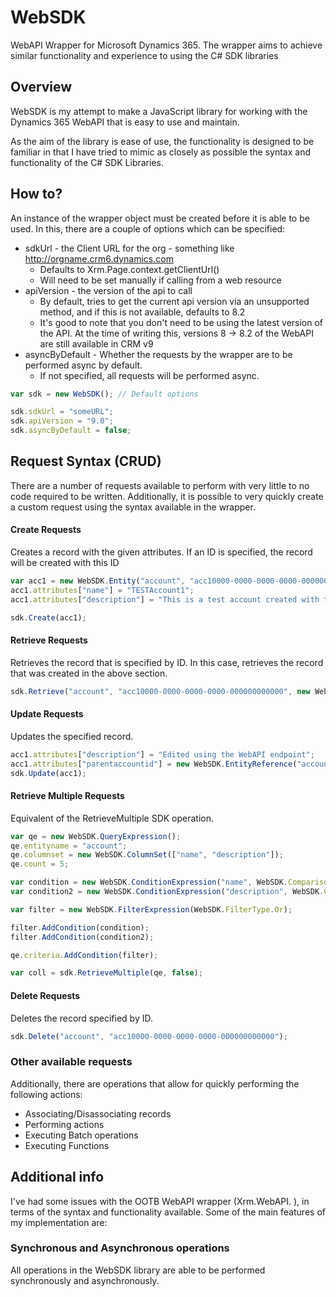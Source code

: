 # WebSDK
WebAPI Wrapper for Microsoft Dynamics 365. The wrapper aims to achieve similar functionality and experience to using the C# SDK libraries

## Overview
WebSDK is my attempt to make a JavaScript library for working with the Dynamics 365 WebAPI that is easy to use and maintain.

As the aim of the library is ease of use, the functionality is designed to be familiar in that I have tried to mimic as closely as possible the syntax and functionality of the C# SDK Libraries.

## How to?
An instance of the wrapper object must be created before it is able to be used. 
In this, there are a couple of options which can be specified:
+ sdkUrl - the Client URL for the org - something like http://orgname.crm6.dynamics.com
  + Defaults to Xrm.Page.context.getClientUrl()
  + Will need to be set manually if calling from a web resource
+ apiVersion - the version of the api to call
  + By default, tries to get the current api version via an unsupported method, and if this is not available, defaults to 8.2
  + It's good to note that you don't need to be using the latest version of the API. At the time of writing this, versions 8 -> 8.2 of the WebAPI are still available in CRM v9
+ asyncByDefault - Whether the requests by the wrapper are to be performed async by default.
  + If not specified, all requests will be performed async.

```javascript
var sdk = new WebSDK(); // Default options

sdk.sdkUrl = "someURL";
sdk.apiVersion = "9.0";
sdk.asyncByDefault = false;
```
## Request Syntax (CRUD)
There are a number of requests available to perform with very little to no code required to be written. Additionally, it is possible to very quickly create a custom request using the syntax available in the wrapper.

#### Create Requests
Creates a record with the given attributes. If an ID is specified, the record will be created with this ID

```javascript
var acc1 = new WebSDK.Entity("account", "acc10000-0000-0000-0000-000000000000");
acc1.attributes["name"] = "TESTAccount1";
acc1.attributes["description"] = "This is a test account created with the WebSDK library";

sdk.Create(acc1);
```
#### Retrieve Requests
Retrieves the record that is specified by ID. In this case, retrieves the record that was created in the above section.

```javascript
sdk.Retrieve("account", "acc10000-0000-0000-0000-000000000000", new WebSDK.ColumnSet("name", "description"));
```
#### Update Requests
Updates the specified record.

```javascript
acc1.attributes["description"] = "Edited using the WebAPI endpoint";
acc1.attributes["parentaccountid"] = new WebSDK.EntityReference("account", "acc20000-0000-0000-0000-000000000000");
sdk.Update(acc1);
```
#### Retrieve Multiple Requests
Equivalent of the RetrieveMultiple SDK operation.
```javascript
var qe = new WebSDK.QueryExpression();
qe.entityname = "account";
qe.columnset = new WebSDK.ColumnSet(["name", "description"]);
qe.count = 5;

var condition = new WebSDK.ConditionExpression("name", WebSDK.ComparisonOperator.Equal, "TESTAccount1");
var condition2 = new WebSDK.ConditionExpression("description", WebSDK.ComparisonOperator.Contains, "WebSDK library");

var filter = new WebSDK.FilterExpression(WebSDK.FilterType.Or);

filter.AddCondition(condition);
filter.AddCondition(condition2);

qe.criteria.AddCondition(filter);

var coll = sdk.RetrieveMultiple(qe, false);
```
#### Delete Requests
Deletes the record specified by ID.
```javascript
sdk.Delete("account", "acc10000-0000-0000-0000-000000000000");
```
### Other available requests
Additionally, there are operations that allow for quickly performing the following actions:
+ Associating/Disassociating records
+ Performing actions
+ Executing Batch operations
+ Executing Functions

## Additional info
I've had some issues with the OOTB WebAPI wrapper (Xrm.WebAPI. ), in terms of the syntax and functionality available. Some of the main features of my implementation are:

### Synchronous and Asynchronous operations
All operations in the WebSDK library are able to be performed synchronously and asynchronously. 
